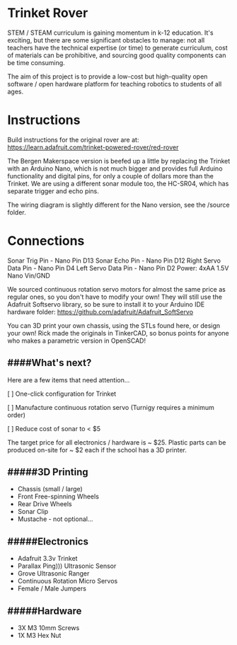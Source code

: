 Trinket Rover
============
STEM / STEAM curriculum is gaining momentum in k-12 education. It's exciting, but there are some significant obstacles to manage: not all teachers have the technical expertise (or time) to generate curriculum, cost of materials can be prohibitive, and sourcing good quality components can be time consuming.

The aim of this project is to provide a low-cost but high-quality open software / open hardware platform for teaching robotics to students of all ages.


Instructions
============

Build instructions for the original rover are at:
https://learn.adafruit.com/trinket-powered-rover/red-rover

The Bergen Makerspace version is beefed up a little by replacing the Trinket with an Arduino Nano, which is not much bigger and provides full Arduino functionality and digital pins, for only a couple of dollars more than the Trinket. 
We are using a different sonar module too, the HC-SR04, which has separate trigger and echo pins.

The wiring diagram is slightly different for the Nano version, see the /source folder.

Connections
===========

Sonar Trig Pin - 			Nano Pin D13
Sonar Echo Pin - 			Nano Pin D12
Right Servo Data Pin - 			Nano Pin D4
Left Servo Data Pin - 			Nano Pin D2
Power: 4xAA 1.5V  			Nano Vin/GND  


We sourced continuous rotation servo motors for almost the same price as regular ones, so you don't have to modify your own! They will still use the Adafruit Softservo library, so be sure to install it to your Arduino IDE hardware folder:
https://github.com/adafruit/Adafruit_SoftServo

You can 3D print your own chassis, using the STLs found here, or design your own! Rick made the originals in TinkerCAD, so bonus points for anyone who makes a parametric version in OpenSCAD!


####What's next?
------
Here are a few items that need attention...

 [ ] One-click configuration for Trinket 
 
 [ ] Manufacture continuous rotation servo (Turnigy requires a minimum order)
 
 [ ] Reduce cost of sonar to < $5
 

The target price for all electronics / hardware is ~ $25. Plastic parts can be produced on-site for ~ $2 each if the school has a 3D printer.



#####3D Printing
------
 * Chassis (small / large)
 * Front Free-spinning Wheels
 * Rear Drive Wheels
 * Sonar Clip
 * Mustache - not optional...

#####Electronics
------
 * Adafruit 3.3v Trinket
 * Parallax Ping))) Ultrasonic Sensor
 * Grove Ultrasonic Ranger
 * Continuous Rotation Micro Servos
 * Female / Male Jumpers

#####Hardware
------
 * 3X M3 10mm Screws
 * 1X M3 Hex Nut
 
